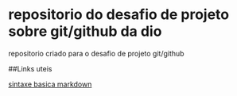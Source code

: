 # repositorio do desafio de projeto sobre git/github da dio
repositorio criado para o desafio de projeto git/github

##Links uteis

[sintaxe basica markdown](https://www.markdownguide.org/)
